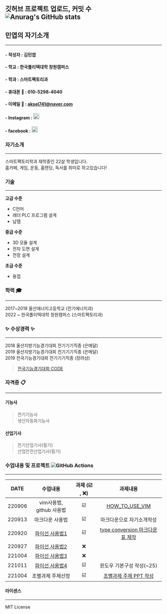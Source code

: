 
**깃허브 프로젝트 업로드, 커밋 수**  
![Anurag's GitHub stats](https://github-readme-stats.vercel.app/api?username=anuraghazra&theme=dark&show_icons=true)
--------------------


## 민엽의 자기소개  

------------------------------------------

#### - 작성자 : 김민엽
#### - 학교  : 한국폴리텍대학 창원캠퍼스
#### - 학과   : 스마트팩토리과

#### - 휴대폰 :iphone:       : 010-5298-4040
#### - 이메일 :e-mail:       : aksel741@naver.com
#### - Instagram     : [<img src = "https://ifh.cc/g/K3kPv4.jpg" width="20" height = "20">](https://www.instagram.com/yeob_4040)
#### - facebook     : [<img src = "https://ifh.cc/g/z5rz9K.png" width="20" height = "20">](https://www.facebook.com/minyoeb)

### 자기소개 
---------------------------------------
스마트팩토리학과 재학중인 22살 학생입니다.  
홈카페, 게임, 운동, 홈텐딩, 독서를 취미로 하고있습니다!     

### 기술
---------------------------------------
**고급 수준**
* C언어
* 래더 PLC 프로그램 설계
* 납땜   

**중급 수준**
+ 3D 모듈 설계
+ 전자 도면 설계    
+ 전장 설계

**초급 수준**
- 용접    
    
    
### 학력 :mortar_board:
---------------------------------------
2017~2019 울산에너지고등학교 (전기에너지과)  
2022 ~    한국폴리텍대학 창원캠퍼스 (스마트팩토리과)  

### :sparkles: 수상경력 :sparkles:
---------------------------------------
2018 울산지방기능경기대회 전기기기직종 (은메달)  
2019 울산지방기능경기대회 전기기기직종 (은메달)  
2019 전국기능경기대회     전기기기직종 (장려상)  
>[전국기능경기대회 CODE](https://github.com/minnyeob/AIcontrol/blob/main/%EC%A0%84%EA%B5%AD%ED%94%84%EB%A1%9C%EA%B7%B8%EB%9E%A8)

### 자격증 :clipboard:
---------------------------------------
#### 기능사
>전기기능사  
>생산자동화기능사  

#### 산업기사
>전기산업기사(필기)  
>산업안전산업기사(필기)  


### 수업내용 및 프로젝트 ![GitHub Actions](https://img.shields.io/badge/github%20actions-%232671E5.svg?style=for-the-badge&logo=githubactions&logoColor=white)
---------------------------------------

| DATE | 수업내용 | 과제 (:ballot_box_with_check: , :x:) | 과제내용 |
|:------:|:-------------------------:|:------:|:---------:|
|220906|vim사용법, github 사용법 | :ballot_box_with_check: | [HOW_TO_USE_VIM](https://github.com/minnyeob/AIcontrol/blob/main/src/220906%EA%B3%BC%EC%A0%9C.py)
|220913|마크다운 사용법 | :ballot_box_with_check: | 마크다운으로 자기소개작성 |    
|220920|[파이선 사용법1](https://github.com/minnyeob/AIcontrol/blob/main/src/220920.py)| :ballot_box_with_check: | [type conversion 마크다운 표 제작](https://github.com/minnyeob/220920) |
|220927|[파이선 사용법2](https://github.com/minnyeob/AIcontrol/blob/main/src/220927.py)| :x: | |
|221004|[파이선 사용법3](https://github.com/minnyeob/AIcontrol/blob/main/src/function.py)| :x: | |
|221011|[파이선 사용법4](https://github.com/minnyeob/AIcontrol/blob/main/src/221011.py)| :ballot_box_with_check: | 윈도우 기본구성 작성(~25) |
|221004|조별과제 주제선정| :ballot_box_with_check: | [조별과제 주제 PPT 작성](https://github.com/minnyeob/AIcontrol/blob/main/(221026_3)%20AI%20%EA%B3%BC%EC%A0%9C%EC%84%A0%EC%A0%95%20PPT.pptx) |
                   
                              
                                         
           


#### 라이센스
---------------------------------------
MIT License
